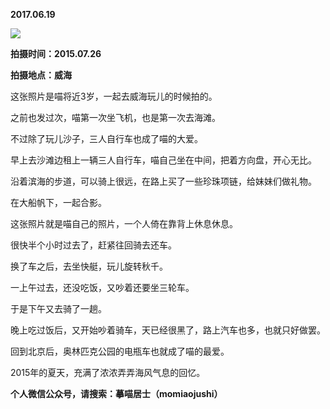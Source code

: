 
          
**2017.06.19**

![](http://wx3.sinaimg.cn/large/627d9660ly1fgq2pv0xlfj20yg0mzwi4.jpg)


**拍摄时间：2015.07.26**

**拍摄地点：威海**

这张照片是喵将近3岁，一起去威海玩儿的时候拍的。

之前也发过次，喵第一次坐飞机，也是第一次去海滩。

不过除了玩儿沙子，三人自行车也成了喵的大爱。

早上去沙滩边租上一辆三人自行车，喵自己坐在中间，把着方向盘，开心无比。

沿着滨海的步道，可以骑上很远，在路上买了一些珍珠项链，给妹妹们做礼物。

在大船帆下，一起合影。

这张照片就是喵自己的照片，一个人倚在靠背上休息休息。

很快半个小时过去了，赶紧往回骑去还车。

换了车之后，去坐快艇，玩儿旋转秋千。

一上午过去，还没吃饭，又吵着还要坐三轮车。

于是下午又去骑了一趟。

晚上吃过饭后，又开始吵着骑车，天已经很黑了，路上汽车也多，也就只好做罢。

回到北京后，奥林匹克公园的电瓶车也就成了喵的最爱。

2015年的夏天，充满了浓浓弄弄海风气息的回忆。


**个人微信公众号，请搜索：摹喵居士（momiaojushi）**

        